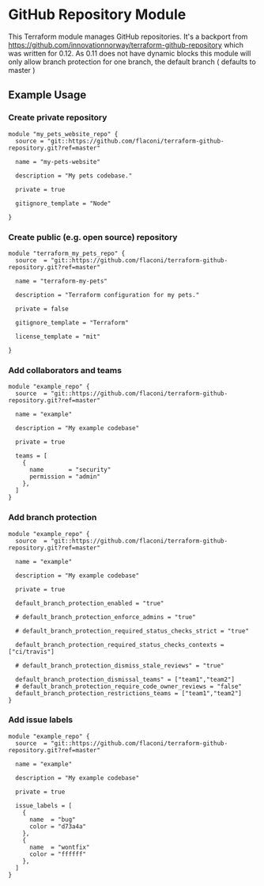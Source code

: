 # GitHub Repository Module

This Terraform module manages GitHub repositories. It's a backport from https://github.com/innovationnorway/terraform-github-repository which was written for 0.12. As 0.11 does not have dynamic blocks
this module will only allow branch protection for one branch, the default branch ( defaults to master ) 

## Example Usage

### Create private repository

```hcl
module "my_pets_website_repo" {
  source = "git::https://github.com/flaconi/terraform-github-repository.git?ref=master"

  name = "my-pets-website"

  description = "My pets codebase."

  private = true

  gitignore_template = "Node"

}
```

### Create public (e.g. open source) repository

```hcl
module "terraform_my_pets_repo" {
  source  = "git::https://github.com/flaconi/terraform-github-repository.git?ref=master"

  name = "terraform-my-pets"

  description = "Terraform configuration for my pets."

  private = false

  gitignore_template = "Terraform"
  
  license_template = "mit"

}
```

### Add collaborators and teams

```hcl
module "example_repo" {
  source  = "git::https://github.com/flaconi/terraform-github-repository.git?ref=master"

  name = "example"

  description = "My example codebase"

  private = true

  teams = [
    {
      name       = "security"
      permission = "admin"
    },
  ]
}
```

### Add branch protection

```hcl
module "example_repo" {
  source  = "git::https://github.com/flaconi/terraform-github-repository.git?ref=master"

  name = "example"

  description = "My example codebase"

  private = true

  default_branch_protection_enabled = "true"

  # default_branch_protection_enforce_admins = "true"
  
  # default_branch_protection_required_status_checks_strict = "true"

  default_branch_protection_required_status_checks_contexts = ["ci/travis"]

  # default_branch_protection_dismiss_stale_reviews" = "true"

  default_branch_protection_dismissal_teams" = ["team1","team2"]
  # default_branch_protection_require_code_owner_reviews = "false"
  default_branch_protection_restrictions_teams = ["team1","team2"]
}
```

### Add issue labels

```hcl
module "example_repo" {
  source  = "git::https://github.com/flaconi/terraform-github-repository.git?ref=master"

  name = "example"

  description = "My example codebase"

  private = true

  issue_labels = [
    {
      name  = "bug"
      color = "d73a4a"
    },
    {
      name  = "wontfix"
      color = "ffffff"
    },
  ]
}
```
